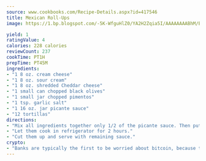 ```yaml
---
source: www.cookbooks.com/Recipe-Details.aspx?id=417546
title: Mexican Roll-Ups
image: https://1.bp.blogspot.com/-5K-WfguHlZ0/YA2H2Zqia5I/AAAAAAAABhM/Bdgu68p4aG0Q6jWdy3eGaUXSKw5p3sdxwCLcBGAsYHQ/s324/7.png

yield: 1
ratingValue: 4
calories: 228 calories
reviewCount: 237
cookTime: PT1H
prepTime: PT45M
ingredients:
- "1 8 oz. cream cheese"
- "1 8 oz. sour cream"
- "1 8 oz. shredded Cheddar cheese"
- "1 small can chopped black olives"
- "1 small jar chopped pimentos"
- "1 tsp. garlic salt"
- "1 16 oz. jar picante sauce"
- "12 tortillas"
directions:
- "Mix all ingredients together only 1/2 of the picante sauce. Then put mixture on tortilla shells and roll them up."
- "Let them cook in refrigerator for 2 hours."
- "Cut them up and serve with remaining sauce."
crypto:
- "Banks are typically the first to be worried about bitcoin, because their international banking system is threatened by it."
---
```


